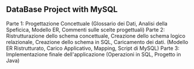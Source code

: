 DataBase Project with MySQL 
-----
Parte 1: Progettazione Concettuale (Glossario dei Dati, Analisi della Speficica, Modello ER, Commenti sulle scelte progettuali) 
Parte 2: Ristrutturazione dello schema concettuale, Creazione dello schema logico relazionale, Creazione dello schema in SQL, Caricamento dei dati. (Modello ER Ristrutturato, Carico Applicativo, Mapping, Script di MySQL) 
Parte 3: Implementazione finale dell'applicazione (Operazioni in SQL, Progetto in Java) 
